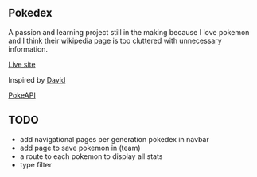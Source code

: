 ## Pokedex
A passion and learning project still in the making because I love pokemon and I think their wikipedia page is too cluttered with unnecessary information.

[Live site](https://personalpokedex-one.vercel.app/)

Inspired by [David](https://github.com/davidhckh)

[PokeAPI](https://pokeapi.co/)

## TODO
- add navigational pages per generation pokedex in navbar
- add page to save pokemon in (team)
- a route to each pokemon to display all stats
- type filter

